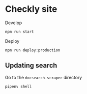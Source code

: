 # Checkly site

Develop

```bash
npm run start
```

Deploy

```bash
npm run deploy:production
```


## Updating search

Go to the `docsearch-scraper` directory

```bash
pipenv shell


```
